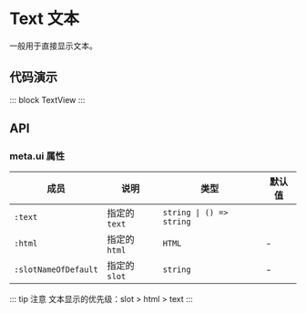 # Text 文本

一般用于直接显示文本。

## 代码演示

::: block
TextView
:::

## API

### meta.ui 属性

| 成员                 | 说明          | 类型                     | 默认值 |
| -------------------- | ------------- | ------------------------ | ------ |
| `:text`              | 指定的 `text` | `string \| () => string` |        |
| `:html`              | 指定的 `html` | `HTML`                   | -      |
| `:slotNameOfDefault` | 指定的 `slot` | `string`                 | -      |

::: tip 注意
文本显示的优先级：slot > html > text
:::
